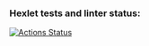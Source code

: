### Hexlet tests and linter status:
[![Actions Status](https://github.com/karasevmain/java-project-71/actions/workflows/hexlet-check.yml/badge.svg)](https://github.com/karasevmain/java-project-71/actions)